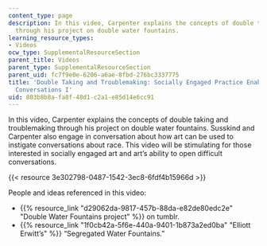 ```yaml
---
content_type: page
description: In this video, Carpenter explains the concepts of double taking and troublemaking
  through his project on double water fountains.
learning_resource_types:
- Videos
ocw_type: SupplementalResourceSection
parent_title: Videos
parent_type: SupplementalResourceSection
parent_uid: fc7f9e0e-6206-a6ae-8fbd-276bc3337775
title: 'Double Taking and Troublemaking: Socially Engaged Practice Enabling Difficult
  Conversations I'
uid: 803b8b8a-fa8f-48d1-c2a1-e85d14e6cc91
---
```


In this video, Carpenter explains the concepts of double taking and troublemaking through his project on double water fountains. Susskind and Carpenter also engage in conversation about how art can be used to instigate conversations about race. This video will be stimulating for those interested in socially engaged art and art’s ability to open difficult conversations.

{{< resource 3e302798-0487-1542-3ec8-6fdf4b15966d >}} 

People and ideas referenced in this video:

*   {{% resource_link "d29062da-9817-457b-88da-e82de80edc2e" "Double Water Fountains project" %}} on tumblr.
*   {{% resource_link "1f0cb42a-5f6e-440a-9401-1b873a2ed0ba" "Elliott Erwitt’s" %}} “Segregated Water Fountains.”